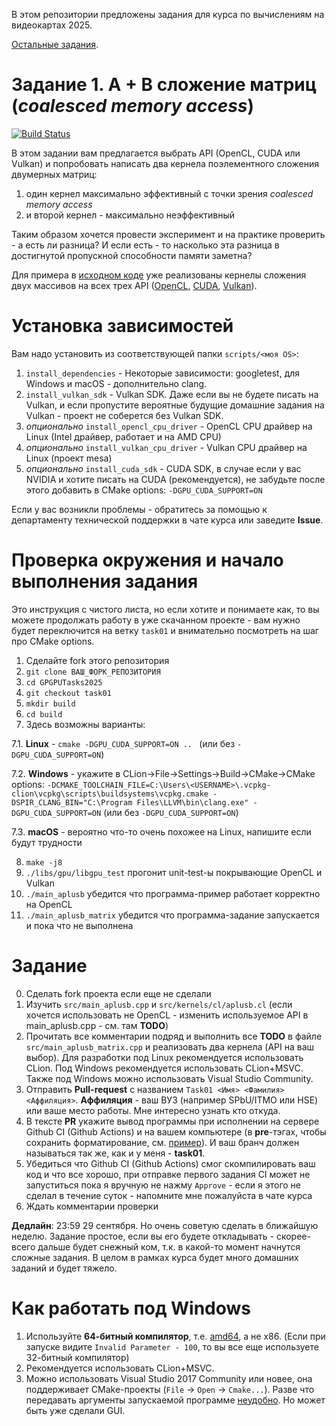 В этом репозитории предложены задания для курса по вычислениям на видеокартах 2025.

[Остальные задания](https://github.com/GPGPUCourse/GPGPUTasks2025/).

# Задание 1. A + B сложение матриц (*coalesced memory access*)

[![Build Status](https://github.com/GPGPUCourse/GPGPUTasks2025/actions/workflows/cmake.yml/badge.svg?branch=task01&event=push)](https://github.com/GPGPUCourse/GPGPUTasks2025/actions/workflows/cmake.yml)

В этом задании вам предлагается выбрать API (OpenCL, CUDA или Vulkan) и попробовать написать два кернела поэлементного сложения двумерных матриц:

1) один кернел максимально эффективный с точки зрения *coalesced memory access*
2) и второй кернел - максимально неэффективный

Таким образом хочется провести эксперимент и на практике проверить - а есть ли разница? И если есть - то насколько эта разница в достигнутой пропускной способности памяти заметна?

Для примера в [исходном коде](/src/main_aplusb.cpp) уже реализованы кернелы сложения двух массивов на всех трех API ([OpenCL](src/kernels/cl/aplusb.cl), [CUDA](src/kernels/cu/aplusb.cu), [Vulkan](src/kernels/vk/aplusb.comp)).

Установка зависимостей
========================================

Вам надо установить из соответствующей папки ```scripts/<моя OS>```:

1) ```install_dependencies``` - Некоторые зависимости: googletest, для Windows и macOS - дополнительно clang.
2) ```install_vulkan_sdk``` - Vulkan SDK. Даже если вы не будете писать на Vulkan, и если пропустите вероятные будущие домашние задания на Vulkan - проект не соберется без Vulkan SDK.
3) *опционально* ```install_opencl_cpu_driver``` - OpenCL CPU драйвер на Linux (Intel драйвер, работает и на AMD CPU)
4) *опционально* ```install_vulkan_cpu_driver``` - Vulkan CPU драйвер на Linux (проект mesa)
5) *опционально* ```install_cuda_sdk``` - CUDA SDK, в случае если у вас NVIDIA и хотите писать на CUDA (рекомендуется), не забудьте после этого добавить в CMake options: ```-DGPU_CUDA_SUPPORT=ON```

Если у вас возникли проблемы - обратитесь за помощью к департаменту технической поддержки в чате курса или заведите **Issue**.

Проверка окружения и начало выполнения задания
==============================================

Это инструкция с чистого листа, но если хотите и понимаете как, то вы можете продолжать работу в уже скачанном проекте - вам нужно будет переключится на ветку ```task01``` и внимательно посмотреть на шаг про CMake options.

1. Сделайте fork этого репозитория
2. ``git clone ВАШ_ФОРК_РЕПОЗИТОРИЯ``
3. ``cd GPGPUTasks2025``
4. ``git checkout task01``
5. ``mkdir build``
6. ``cd build``
7. Здесь возможны варианты:
 
7.1. **Linux** - ```cmake -DGPU_CUDA_SUPPORT=ON .. ``` (или без ```-DGPU_CUDA_SUPPORT=ON```)

7.2. **Windows** - укажите в CLion->File->Settings->Build->CMake->CMake options: ```-DCMAKE_TOOLCHAIN_FILE=C:\Users\<USERNAME>\.vcpkg-clion\vcpkg\scripts\buildsystems\vcpkg.cmake -DSPIR_CLANG_BIN="C:\Program Files\LLVM\bin\clang.exe" -DGPU_CUDA_SUPPORT=ON``` (или без ```-DGPU_CUDA_SUPPORT=ON```)

7.3. **macOS** - вероятно что-то очень похожее на Linux, напишите если будут трудности

8. ``make -j8``
9. ``./libs/gpu/libgpu_test`` прогонит unit-test-ы покрывающие OpenCL и Vulkan
10. ``./main_aplusb`` убедится что программа-пример работает корректно на OpenCL
11. ``./main_aplusb_matrix`` убедится что программа-задание запускается и пока что не выполнена

Задание
=======

0. Сделать fork проекта если еще не сделали
1. Изучить ```src/main_aplusb.cpp``` и ```src/kernels/cl/aplusb.cl``` (если хочется использовать не OpenCL - изменить используемое API в main_aplusb.cpp - см. там **TODO**)
2. Прочитать все комментарии подряд и выполнить все **TODO** в файле ``src/main_aplusb_matrix.cpp`` и реализовать два кернела (API на ваш выбор). Для разработки под Linux рекомендуется использовать CLion. Под Windows рекомендуется использовать CLion+MSVC. Также под Windows можно использовать Visual Studio Community.
3. Отправить **Pull-request** с названием ```Task01 <Имя> <Фамилия> <Аффиляция>```. **Аффиляция** - ваш ВУЗ (например SPbU/ITMO или HSE) или ваше место работы. Мне интересно узнать кто откуда.
4. В тексте **PR** укажите вывод программы при исполнении на сервере Github CI (Github Actions) и на вашем компьютере (в **pre**-тэгах, чтобы сохранить форматирование, см. [пример](https://raw.githubusercontent.com/GPGPUCourse/GPGPUTasks2025/task01/.github/pull_request_example.md)). И ваш бранч должен называться так же, как и у меня - **task01**.
5. Убедиться что Github CI (Github Actions) смог скомпилировать ваш код и что все хорошо, при отправке первого задания CI может не запуститься пока я вручную не нажму ```Approve``` - если я этого не сделал в течение суток - напомните мне пожалуйста в чате курса
6. Ждать комментарии проверки

**Дедлайн**: 23:59 29 сентября. Но очень советую сделать в ближайшую неделю. Задание простое, если вы его будете откладывать - скорее-всего дальше будет снежный ком, т.к. в какой-то момент начнутся сложные задания. В целом в рамках курса будет много домашних заданий и будет тяжело.

Как работать под Windows
========================

1. Используйте **64-битный компилятор**, т.е. [amd64](/.figures/clion_msvc_settings.png), а не x86. (Если при запуске видите ``Invalid Parameter - 100``, то вы все еще используете 32-битный компилятор)
2. Рекомендуется использовать CLion+MSVC.
3. Можно использовать Visual Studio 2017 Community или новее, она поддерживает CMake-проекты (``File`` -> ``Open`` -> ``Cmake...``). Разве что передавать аргументы запускаемой программе [неудобно](https://docs.microsoft.com/en-us/cpp/ide/cmake-tools-for-visual-cpp?view=vs-2017#configure-cmake-debugging-sessions). Но может быть уже сделали GUI.